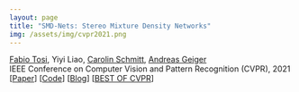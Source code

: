 ```yaml
---
layout: page
title: "SMD-Nets: Stereo Mixture Density Networks"
img: /assets/img/cvpr2021.png
---
```

[Fabio Tosi](https://vision.disi.unibo.it/~ftosi/), Yiyi Liao, [Carolin Schmitt](https://avg.is.tuebingen.mpg.de/person/cschmitt), [Andreas Geiger](http://www.cvlibs.net/)
<br/>
IEEE Conference on Computer Vision and Pattern Recognition (CVPR), 2021
<br/>
[[Paper](http://www.cvlibs.net/publications/Tosi2021CVPR.pdf)]
[[Code](https://github.com/fabiotosi92/SMD-Nets)]
[[Blog](https://autonomousvision.github.io/smdnets/)]
[[BEST OF CVPR](https://www.rsipvision.com/ComputerVisionNews-2021July/30/)]
